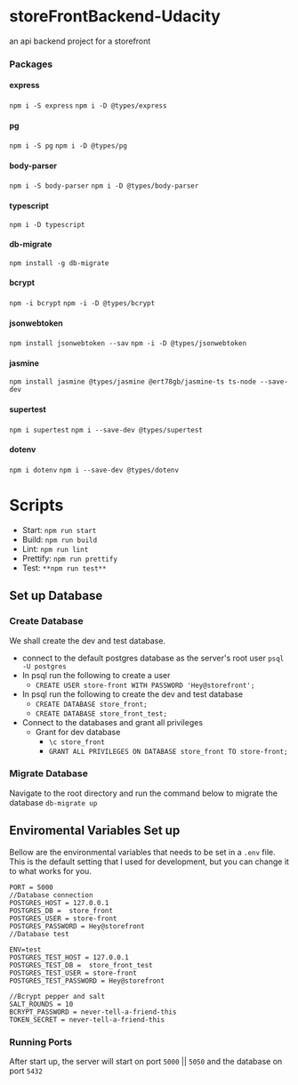 # storeFrontBackend-Udacity
an api backend project for a storefront

### Packages
#### express
`npm i -S express`
`npm i -D @types/express`
#### pg
`npm i -S pg`
`npm i -D @types/pg`
#### body-parser
`npm i -S body-parser`
`npm i -D @types/body-parser`
#### typescript
`npm i -D typescript`
#### db-migrate
`npm install -g db-migrate`
#### bcrypt
`npm -i bcrypt`
`npm -i -D @types/bcrypt`
#### jsonwebtoken
`npm install jsonwebtoken --sav`
`npm -i -D @types/jsonwebtoken`
#### jasmine
`npm install jasmine @types/jasmine @ert78gb/jasmine-ts ts-node --save-dev`
#### supertest
`npm i supertest`
`npm i --save-dev @types/supertest`
#### dotenv
`npm i dotenv`
`npm i --save-dev @types/dotenv`

# Scripts
- Start:  ``` npm run start ```
- Build:  ``` npm run build ```
- Lint:  ``` npm run lint ```
- Prettify:  ``` npm run prettify ```
- Test:  ``` **npm run test** ```

## Set up Database
### Create Database
We shall create the dev and test database.

- connect to the default postgres database as the server's root user `psql -U postgres`
- In psql run the following to create a user 
    - `CREATE USER store-front WITH PASSWORD 'Hey@storefront';`
- In psql run the following to create the dev and test database
    - `CREATE DATABASE store_front;`
    - `CREATE DATABASE store_front_test;`
- Connect to the databases and grant all privileges
    - Grant for dev database
        - `\c store_front`
        - `GRANT ALL PRIVILEGES ON DATABASE store_front TO store-front;`

### Migrate Database
Navigate to the root directory and run the command below to migrate the database 
`db-migrate up`

## Enviromental Variables Set up
Bellow are the environmental variables that needs to be set in a `.env` file. This is the default setting that I used for development, but you can change it to what works for you.

```
PORT = 5000
//Database connection
POSTGRES_HOST = 127.0.0.1
POSTGRES_DB =  store_front
POSTGRES_USER = store-front
POSTGRES_PASSWORD = Hey@storefront
//Database test

ENV=test
POSTGRES_TEST_HOST = 127.0.0.1
POSTGRES_TEST_DB =  store_front_test
POSTGRES_TEST_USER = store-front
POSTGRES_TEST_PASSWORD = Hey@storefront

//Bcrypt pepper and salt
SALT_ROUNDS = 10
BCRYPT_PASSWORD = never-tell-a-friend-this
TOKEN_SECRET = never-tell-a-friend-this
```
### Running Ports 
After start up, the server will start on port `5000` || `5050` and the database on port `5432`
